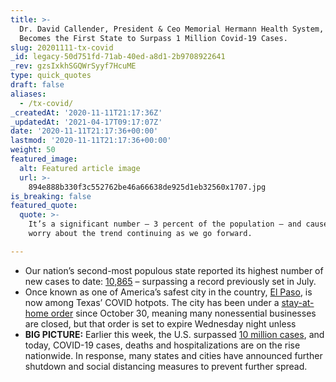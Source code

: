 ```yaml
---
title: >-
  Dr. David Callender, President & Ceo Memorial Hermann Health System, as Texas
  Becomes the First State to Surpass 1 Million Covid-19 Cases.
slug: 20201111-tx-covid
_id: legacy-50d751fd-71ab-40ed-a8d1-2b9708922641
_rev: gzsIxkhSGQWrSyyf7HcuME
type: quick_quotes
draft: false
aliases:
  - /tx-covid/
_createdAt: '2020-11-11T21:17:36Z'
_updatedAt: '2021-04-17T09:17:07Z'
date: '2020-11-11T21:17:36+00:00'
lastmod: '2020-11-11T21:17:36+00:00'
weight: 50
featured_image:
  alt: Featured article image
  url: >-
    894e888b330f3c552762be46a66638de925d1eb32560x1707.jpg
is_breaking: false
featured_quote:
  quote: >-
    It’s a significant number — 3 percent of the population — and cause for
    worry about the trend continuing as we go forward.

---
```

* Our nation’s second-most populous state reported its highest number of new cases to date: [10,865](https://apnews.com/article/virus-outbreak-texas-laredo-79f0a0d126cc2a003103a40a1c021e2e) – surpassing a record previously set in July.
* Once known as one of America’s safest city in the country, [El Paso](https://www.houstonchronicle.com/news/investigations/article/Texas-1-million-COVID-cases-why-first-US-state-15716898.php), is now among Texas’ COVID hotpots. The city has been under a [stay-at-home order](http://www.epcounty.com/documents/Order-No-13.pdf) since October 30, meaning many nonessential businesses are closed, but that order is set to expire Wednesday night unless
* **BIG PICTURE:** Earlier this week, the U.S. surpassed [10 million cases](https://coronavirus.jhu.edu/map.html), and today, COVID-19 cases, deaths and hospitalizations are on the rise nationwide. In response, many states and cities have announced further shutdown and social distancing measures to prevent further spread.